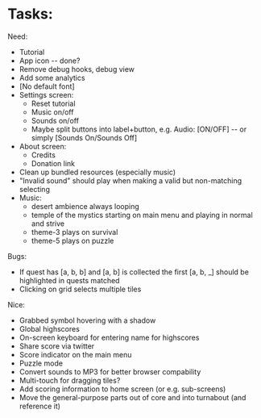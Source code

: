
# Tasks:

Need:
* Tutorial
* App icon -- done?
* Remove debug hooks, debug view
* Add some analytics
* [No default font]
* Settings screen:
    * Reset tutorial
    * Music on/off
    * Sounds on/off
    * Maybe split buttons into label+button, e.g. Audio: [ON/OFF] -- or simply [Sounds On/Sounds Off]
* About screen:
    * Credits
    * Donation link
* Clean up bundled resources (especially music)
* "Invalid sound" should play when making a valid but non-matching selecting
* Music:
    * desert ambience always looping
    * temple of the mystics starting on main menu and playing in normal and strive
    * theme-3 plays on survival
    * theme-5 plays on puzzle

Bugs:
* If quest has [a, b, b] and [a, b] is collected the first [a, b, _] should be highlighted in quests matched
* Clicking on grid selects multiple tiles

Nice:
* Grabbed symbol hovering with a shadow
* Global highscores
* On-screen keyboard for entering name for highscores
* Share score via twitter
* Score indicator on the main menu
* Puzzle mode
* Convert sounds to MP3 for better browser compability
* Multi-touch for dragging tiles?
* Add scoring information to home screen (or e.g. sub-screens)
* Move the general-purpose parts out of core and into turnabout (and reference it)